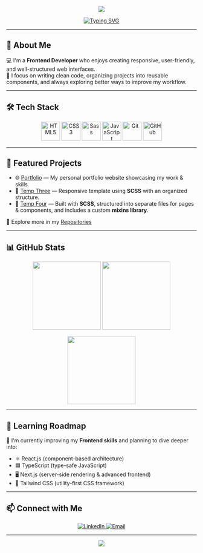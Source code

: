 <!-- Banner -->
<p align="center">
  <img src="https://capsule-render.vercel.app/api?type=waving&color=0:0f2027,100:2c5364&height=180&section=header&text=Mahmoud%20Awad&fontSize=40&fontColor=ffffff&animation=fadeIn&fontAlignY=35"/>
</p>

<!-- Typing Effect -->
<p align="center">
  <a href="https://github.com/eng-mahmoud-awad">
    <img src="https://readme-typing-svg.demolab.com?font=Fira+Code&pause=1000&color=2c98f0&center=true&vCenter=true&width=600&lines=Frontend+Developer;Building+Responsive+Websites;Using+SCSS+and+Reusable+Components;Always+Learning+and+Improving" alt="Typing SVG" />
  </a>
</p>

---

## 👋 About Me
💻 I'm a **Frontend Developer** who enjoys creating responsive, user-friendly, and well-structured web interfaces.  
🎯 I focus on writing clean code, organizing projects into reusable components, and always exploring better ways to improve my workflow.  

---

## 🛠️ Tech Stack
<p align="center">
  <img src="https://cdn.jsdelivr.net/gh/devicons/devicon/icons/html5/html5-original.svg" alt="HTML5" width="50" height="50"/>
  <img src="https://cdn.jsdelivr.net/gh/devicons/devicon/icons/css3/css3-original.svg" alt="CSS3" width="50" height="50"/>
  <img src="https://cdn.jsdelivr.net/gh/devicons/devicon/icons/sass/sass-original.svg" alt="Sass" width="50" height="50"/>
  <img src="https://cdn.jsdelivr.net/gh/devicons/devicon/icons/javascript/javascript-original.svg" alt="JavaScript" width="50" height="50"/>
  <img src="https://cdn.jsdelivr.net/gh/devicons/devicon/icons/git/git-original.svg" alt="Git" width="50" height="50"/>
  <img src="https://cdn.jsdelivr.net/gh/devicons/devicon/icons/github/github-original.svg" alt="GitHub" width="50" height="50"/>
</p>

---

## 📌 Featured Projects
- 🌐 [Portfolio](https://eng-mahmoud-awad.github.io/portfolio/) — My personal portfolio website showcasing my work & skills.  
- 🎨 [Temp Three](https://eng-mahmoud-awad.github.io/TempThree/) — Responsive template using **SCSS** with an organized structure.  
- 🎨 [Temp Four](https://eng-mahmoud-awad.github.io/tempFour/) — Built with **SCSS**, structured into separate files for pages & components, and includes a custom **mixins library**.  

📂 Explore more in my [Repositories](https://github.com/eng-mahmoud-awad?tab=repositories)

---

## 📊 GitHub Stats
<p align="center">
  <img src="https://github-readme-stats.vercel.app/api?username=eng-mahmoud-awad&show_icons=true&theme=tokyonight" height="180"/>
  <img src="https://github-readme-stats.vercel.app/api/top-langs/?username=eng-mahmoud-awad&layout=compact&theme=tokyonight" height="180"/>
</p>

<p align="center">
  <img src="https://github-readme-streak-stats.herokuapp.com/?user=eng-mahmoud-awad&theme=tokyonight" height="180"/>
</p>

---

## 🎯 Learning Roadmap
🚀 I'm currently improving my **Frontend skills** and planning to dive deeper into:  
- ⚛️ React.js (component-based architecture)  
- 🟦 TypeScript (type-safe JavaScript)  
- 🖥️ Next.js (server-side rendering & advanced frontend)  
- 🎨 Tailwind CSS (utility-first CSS framework)  

---

## 📫 Connect with Me
<p align="center">
  <a href="https://www.linkedin.com/in/eng-mahmoud-awad">
    <img src="https://img.shields.io/badge/LinkedIn-blue?logo=linkedin&logoColor=white&style=for-the-badge" alt="LinkedIn"/>
  </a>
  <a href="mailto:eng.mahmoud.awad@example.com">
    <img src="https://img.shields.io/badge/Email-D14836?logo=gmail&logoColor=white&style=for-the-badge" alt="Email"/>
  </a>
</p>

---

<p align="center">
  <img src="https://capsule-render.vercel.app/api?type=waving&color=0:0f2027,100:2c5364&height=120&section=footer"/>
</p>
